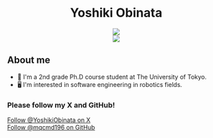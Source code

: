 <h1 align="center">
  <br/>Yoshiki Obinata
</h1>

<div align="center">
    <img src="https://komarev.com/ghpvc/?username=mqcmd196&style=flat-square&color=green">
</div>

<div align="center">
 <img src=https://github-readme-stats.vercel.app/api?username=mqcmd196&count_private=true">
</div>

## About me
- 🏫 I'm a 2nd grade Ph.D course student at The University of Tokyo.
- 🖥 I'm interested in software engineering in robotics fields.

### Please follow my X and GitHub!
<body>
    <a href="https://x.com/yoshikiobinata?ref_src=twsrc%5Etfw" class="twitter-follow-button" data-show-count="false">Follow @YoshikiObinata on X</a>
    <!-- <script async src="https://platform.twitter.com/widgets.js" charset="utf-8"></script> -->
</body>
<br>
<body>
    <a class="github-button" href="https://github.com/mqcmd196" data-style="mega" data-count-href="/mqcmd196/followers" data-count-api="/users/mqcmd196#followers">Follow @mqcmd196 on GitHub</a>
</body>
